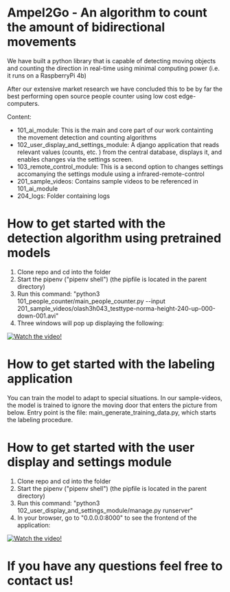 # Ampel2Go - An algorithm to count the amount of bidirectional movements

We have built a python library that is capable of detecting moving objects and counting the direction in real-time using minimal computing power (i.e. it runs on a RaspberryPi 4b)

After our extensive market research we have concluded this to be by far the best performing open source people counter using low cost edge-computers.


Content: 

- 101_ai_module: This is the main and core part of our work containting the movement detection and counting algorithms
- 102_user_display_and_settings_module: A django application that reads relevant values (counts, etc. ) from the central database, displays it, and enables changes via the settings screen.
- 103_remote_control_module: This is a second option to changes settings accomanying the settings module using a infrared-remote-control
- 201_sample_videos: Contains sample videos to be referenced in 101_ai_module
- 204_logs: Folder containing logs


# How to get started with the detection algorithm using pretrained models

1. Clone repo and cd into the folder
2. Start the pipenv ("pipenv shell") (the pipfile is located in the parent directory) 
3. Run this command: "python3 101_people_counter/main_people_counter.py  --input 201_sample_videos/olash3h043_testtype-norma-height-240-up-000-down-001.avi"
4. Three windows will pop up displaying the following:

[![Watch the video!](https://j.gifs.com/BNwDM2.gif)](https://youtu.be/QgYK4C2Ncl8)



# How to get started with the labeling application

You can train the model to adapt to special situations. In our sample-videos, the model is trained to ignore the moving door that enters the picture from below. Entry point is the file: main_generate_training_data.py, which starts the labeling procedure.


# How to get started with the user display and settings module
1. Clone repo and cd into the folder
2. Start the pipenv ("pipenv shell") (the pipfile is located in the parent directory) 
3. Run this command: "python3 102_user_display_and_settings_module/manage.py runserver"
4. In your browser, go to "0.0.0.0:8000" to see the frontend of the application:


[![Watch the video!](https://j.gifs.com/nxELqP.gif)](https://youtu.be/U2pTxA6gF2s)



# If you have any questions feel free to contact us!






